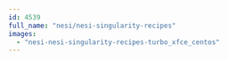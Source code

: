 ```yaml
---
id: 4539
full_name: "nesi/nesi-singularity-recipes"
images: 
  - "nesi-nesi-singularity-recipes-turbo_xfce_centos"
---
```

